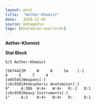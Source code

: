 ```yaml
---
layout: post
title:  "Aether-Khemist"
date:   2020-12-05
source: Wahapedia
tags: [kharadron-overlords]
---
```


**Aether-Khemist**

**Stat Block**
```
5/5 Aether-Khemist
```

```
[56f442]M     W     B     Sa    [-]
4     5     7     4     
[e85545]Weapons[-]
[c6c930]Atmospheric Anatomiser[-]
9"     A:3D6  H:4+   W:4+   R:-2   D:1   
[c6c930]Heavy Instruments[-]
1"     A:2    H:4+   W:4+   R:-    D:1   
```


